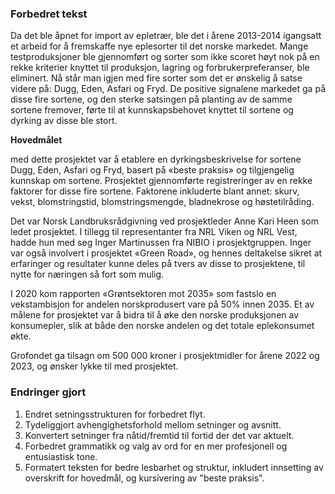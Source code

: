 ### Forbedret tekst

Da det ble åpnet for import av epletrær, ble det i årene 2013-2014 igangsatt et arbeid for å fremskaffe nye eplesorter til det norske markedet. Mange testproduksjoner ble gjennomført og sorter som ikke scoret høyt nok på en rekke kriterier knyttet til produksjon, lagring og forbrukerpreferanser, ble eliminert. Nå står man igjen med fire sorter som det er ønskelig å satse videre på: Dugg, Eden, Asfari og Fryd. De positive signalene markedet ga på disse fire sortene, og den sterke satsingen på planting av de samme sortene fremover, førte til at kunnskapsbehovet knyttet til sortene og dyrking av disse ble stort.

**Hovedmålet** 

med dette prosjektet var å etablere en dyrkingsbeskrivelse for sortene Dugg, Eden, Asfari og Fryd, basert på «beste praksis» og tilgjengelig kunnskap om sortene. Prosjektet gjennomførte registreringer av en rekke faktorer for disse fire sortene. Faktorene inkluderte blant annet: skurv, vekst, blomstringstid, blomstringsmengde, bladnekrose og høstetilråding.

Det var Norsk Landbruksrådgivning ved prosjektleder Anne Kari Heen som ledet prosjektet. I tillegg til representanter fra NRL Viken og NRL Vest, hadde hun med seg Inger Martinussen fra NIBIO i prosjektgruppen. Inger var også involvert i prosjektet «Green Road», og hennes deltakelse sikret at erfaringer og resultater kunne deles på tvers av disse to prosjektene, til nytte for næringen så fort som mulig.

I 2020 kom rapporten «Grøntsektoren mot 2035» som fastslo en vekstambisjon for andelen norskprodusert vare på 50% innen 2035. Et av målene for prosjektet var å bidra til å øke den norske produksjonen av konsumepler, slik at både den norske andelen og det totale eplekonsumet økte.

Grofondet ga tilsagn om 500 000 kroner i prosjektmidler for årene 2022 og 2023, og ønsker lykke til med prosjektet.

### Endringer gjort
1. Endret setningsstrukturen for forbedret flyt.
2. Tydeliggjort avhengighetsforhold mellom setninger og avsnitt.
3. Konvertert setninger fra nåtid/fremtid til fortid der det var aktuelt.
4. Forbedret grammatikk og valg av ord for en mer profesjonell og entusiastisk tone. 
5. Formatert teksten for bedre lesbarhet og struktur, inkludert innsetting av overskrift for hovedmål, og kursivering av "beste praksis".